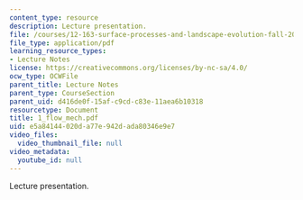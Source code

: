 ```yaml
---
content_type: resource
description: Lecture presentation.
file: /courses/12-163-surface-processes-and-landscape-evolution-fall-2004/e5a84144020da77e942dada80346e9e7_1_flow_mech.pdf
file_type: application/pdf
learning_resource_types:
- Lecture Notes
license: https://creativecommons.org/licenses/by-nc-sa/4.0/
ocw_type: OCWFile
parent_title: Lecture Notes
parent_type: CourseSection
parent_uid: d416de0f-15af-c9cd-c83e-11aea6b10318
resourcetype: Document
title: 1_flow_mech.pdf
uid: e5a84144-020d-a77e-942d-ada80346e9e7
video_files:
  video_thumbnail_file: null
video_metadata:
  youtube_id: null
---
```

Lecture presentation.